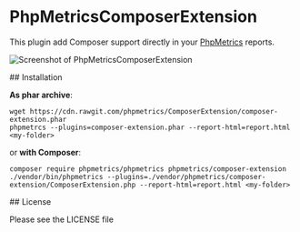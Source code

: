 # PhpMetricsComposerExtension

This plugin add Composer support directly in your [PhpMetrics](https://github.com/phpmetrics/phpmetrics) reports.

![Screenshot of PhpMetricsComposerExtension](https://cloud.githubusercontent.com/assets/1076296/13942681/589ab526-eff5-11e5-8a49-3f918e84e065.png "Screenshot of PhpMetricsComposerExtension")

## Installation

**As phar archive**:

    wget https://cdn.rawgit.com/phpmetrics/ComposerExtension/composer-extension.phar 
    phpmetrcs --plugins=composer-extension.phar --report-html=report.html <my-folder>

or **with Composer**:

    composer require phpmetrics/phpmetrics phpmetrics/composer-extension
    ./vendor/bin/phpmetrics --plugins=./vendor/phpmetrics/composer-extension/ComposerExtension.php --report-html=report.html <my-folder>

    
## License

Please see the LICENSE file